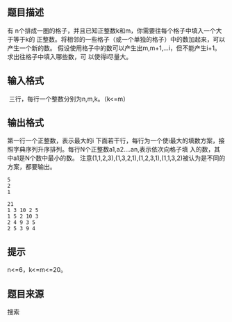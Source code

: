 

## 题目描述
有 n个排成一圈的格子，并且已知正整数k和m，你需要往每个格子中填入一个大于等于k的
正整数。将相邻的一些格子（或一个单独的格子）中的数加起来，可以产生一个新的数。
假设使用格子中的数可以产生出m,m+1,…i，但不能产生i+1。求出往格子中填入哪些数，可
以使得i尽量大。
 
 
## 输入格式
 三行，每行一个整数分别为n,m,k。（k<=m）
## 输出格式
第一行一个正整数，表示最大的i
下面若干行，每行为一个使i最大的填数方案，接照字典序列升序排列。每行N个正整数a1,a2....an,表示依次向格子填 入的数，其中a1是N个数中最小的数。
注意(1,1,2,3),(1,3,2,1),(1,2,3,1),(1,1,3,2)被认为是不同的方案，都要输出。

```input1
5
2
1
```

```output1
21
1 3 10 2 5
1 5 2 10 3
2 4 9 3 5
2 5 3 9 4
```

## 提示
n<=6，k<=m<=20。
## 题目来源
搜索


